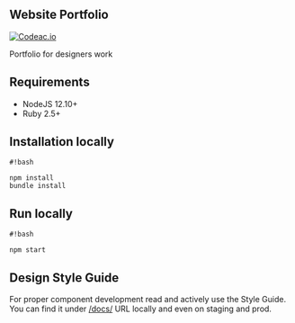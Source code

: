 Website Portfolio
--------

[![Codeac.io](https://static.codeac.io/badges/2-301952939.svg "Codeac.io")](https://app.codeac.io/github/jiritichy/website-portfolio)

Portfolio for designers work

## Requirements
 - NodeJS 12.10+
 - Ruby 2.5+


## Installation locally

```
#!bash

npm install
bundle install
```

## Run locally

```
#!bash

npm start
```


## Design Style Guide

For proper component development read and actively use the Style Guide.
You can find it under [/docs/](http://localhost:8000/docs/) URL locally and even on staging and prod.
